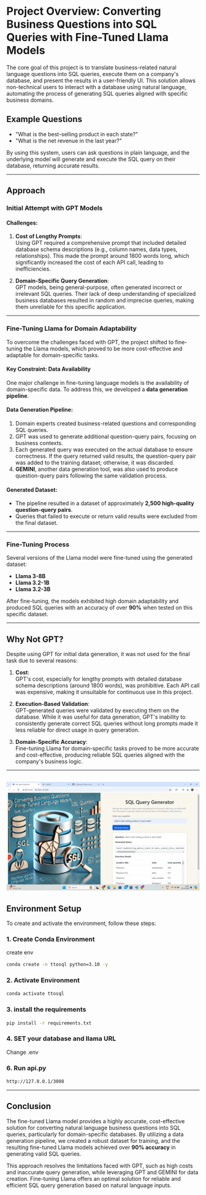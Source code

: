 # Project Overview: Converting Business Questions into SQL Queries with Fine-Tuned Llama Models

The core goal of this project is to translate business-related natural language questions into SQL queries, execute them on a company's database, and present the results in a user-friendly UI. This solution allows non-technical users to interact with a database using natural language, automating the process of generating SQL queries aligned with specific business domains.

## Example Questions
- "What is the best-selling product in each state?"
- "What is the net revenue in the last year?"

By using this system, users can ask questions in plain language, and the underlying model will generate and execute the SQL query on their database, returning accurate results.

---

## Approach

### Initial Attempt with GPT Models
#### Challenges:
1. **Cost of Lengthy Prompts**:  
   Using GPT required a comprehensive prompt that included detailed database schema descriptions (e.g., column names, data types, relationships). This made the prompt around 1800 words long, which significantly increased the cost of each API call, leading to inefficiencies.
   
2. **Domain-Specific Query Generation**:  
   GPT models, being general-purpose, often generated incorrect or irrelevant SQL queries. Their lack of deep understanding of specialized business databases resulted in random and imprecise queries, making them unreliable for this specific application.

---

### Fine-Tuning Llama for Domain Adaptability
To overcome the challenges faced with GPT, the project shifted to fine-tuning the Llama models, which proved to be more cost-effective and adaptable for domain-specific tasks.

#### Key Constraint: Data Availability
One major challenge in fine-tuning language models is the availability of domain-specific data. To address this, we developed a **data generation pipeline**.

#### Data Generation Pipeline:
1. Domain experts created business-related questions and corresponding SQL queries.
2. GPT was used to generate additional question-query pairs, focusing on business contexts.
3. Each generated query was executed on the actual database to ensure correctness. If the query returned valid results, the question-query pair was added to the training dataset; otherwise, it was discarded.
4. **GEMINI**, another data generation tool, was also used to produce question-query pairs following the same validation process.

#### Generated Dataset:
- The pipeline resulted in a dataset of approximately **2,500 high-quality question-query pairs**.
- Queries that failed to execute or return valid results were excluded from the final dataset.

---

### Fine-Tuning Process
Several versions of the Llama model were fine-tuned using the generated dataset:
- **Llama 3-8B**
- **Llama 3.2-1B**
- **Llama 3.2-3B**

After fine-tuning, the models exhibited high domain adaptability and produced SQL queries with an accuracy of over **90%** when tested on this specific dataset.

---

## Why Not GPT?

Despite using GPT for initial data generation, it was not used for the final task due to several reasons:

1. **Cost**:  
   GPT's cost, especially for lengthy prompts with detailed database schema descriptions (around 1800 words), was prohibitive. Each API call was expensive, making it unsuitable for continuous use in this project.

2. **Execution-Based Validation**:  
   GPT-generated queries were validated by executing them on the database. While it was useful for data generation, GPT's inability to consistently generate correct SQL queries without long prompts made it less reliable for direct usage in query generation.

3. **Domain-Specific Accuracy**:  
   Fine-tuning Llama for domain-specific tasks proved to be more accurate and cost-effective, producing reliable SQL queries aligned with the company's business logic.

---
![Project Image](ttosql.png)
---

## Environment Setup

To create and activate the environment, follow these steps:

### 1. Create Conda Environment

create env 

```bash
conda create -n ttosql python=3.10 -y
```

### 2. Activate Environment

```bash
conda activate ttosql
```

### 3. install the requirements

```bash
pip install -r requirements.txt
```

### 4. SET your database and llama URL
Change .env

### 6. Run api.py 

```bash
http://127.0.0.1/3008
```
----

## Conclusion
The fine-tuned Llama model provides a highly accurate, cost-effective solution for converting natural language business questions into SQL queries, particularly for domain-specific databases. By utilizing a data generation pipeline, we created a robust dataset for training, and the resulting fine-tuned Llama models achieved over **90% accuracy** in generating valid SQL queries.

This approach resolves the limitations faced with GPT, such as high costs and inaccurate query generation, while leveraging GPT and GEMINI for data creation. Fine-tuning Llama offers an optimal solution for reliable and efficient SQL query generation based on natural language inputs.
